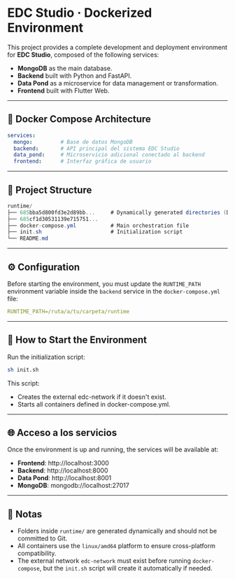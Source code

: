 # EDC Studio · Dockerized Environment

This project provides a complete development and deployment environment for **EDC Studio**, composed of the following services:

- **MongoDB** as the main database.
- **Backend** built with Python and FastAPI.
- **Data Pond** as a microservice for data management or transformation.
- **Frontend** built with Flutter Web.

---

## 🐳 Docker Compose Architecture

```yaml
services:
  mongo:         # Base de datos MongoDB
  backend:       # API principal del sistema EDC Studio
  data_pond:     # Microservicio adicional conectado al backend
  frontend:      # Interfaz gráfica de usuario
```
---

## 📁 Project Structure

```csharp
runtime/
├── 685bba5d800fd3e2d89bb...     # Dynamically generated directories (DO NOT commit to Git)
├── 685cf1d30531139e715751...
├── docker-compose.yml           # Main orchestration file
├── init.sh                      # Initialization script
└── README.md                    
```

---

## ⚙️ Configuration

Before starting the environment, you must update the `RUNTIME_PATH` environment variable inside the `backend` service in the `docker-compose.yml` file:

```yaml
RUNTIME_PATH=/ruta/a/tu/carpeta/runtime
```

---

## 🚀 How to Start the Environment

Run the initialization script:

```bash
sh init.sh
```

This script:
- Creates the external edc-network if it doesn't exist.
- Starts all containers defined in docker-compose.yml.

---

## 🌐 Acceso a los servicios

Once the environment is up and running, the services will be available at:

- **Frontend**: http://localhost:3000
- **Backend**: http://localhost:8000
- **Data Pond**: http://localhost:8001
- **MongoDB**: mongodb://localhost:27017

---

## 📝 Notas

- Folders inside `runtime/` are generated dynamically and should not be committed to Git.
- All containers use the `linux/amd64` platform to ensure cross-platform compatibility.
- The external network `edc-network` must exist before running `docker-compose`, but the `init.sh` script will create it automatically if needed.
